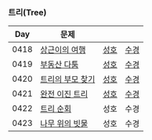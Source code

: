 ### 트리(Tree)

| Day  | 문제                                                      |                             |                               |
| ---- | --------------------------------------------------------- |-----------------------------| ----------------------------- |
| 0418 | [상근이의 여행](https://www.acmicpc.net/problem/9372)     | [성호](0418/9327_0418_sh.kt)  | [수경](0418/9327_0418_sk.js)  |
| 0419 | [부동산 다툼](https://www.acmicpc.net/problem/20364)      | [성호](0419/20364_0419_sh.kt) | [수경](0419/20364_0419_sk.js) |
| 0420 | [트리의 부모 찾기](https://www.acmicpc.net/problem/11725) | [성호](0420/11725_0420_sh.kt) | [수경](0420/11725_0420_sk.js) |
| 0421 | [완전 이진 트리](https://www.acmicpc.net/problem/9934)    | [성호](0421/9934_0421_sh.kt)  | [수경](0421/9934_0421_sk.js)  |
| 0422 | [트리 순회](https://www.acmicpc.net/problem/1991)         | 성호                          | 수경                          |
| 0423 | [나무 위의 빗물](https://www.acmicpc.net/problem/17073)   | 성호                          | 수경                          |
